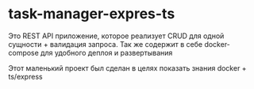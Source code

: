 # task-manager-expres-ts

Это REST API приложение, которое реализует CRUD для одной сущности + валидация запроса.
Так же содержит в себе docker-compose для удобного деплоя и развертывания

Этот маленький проект был сделан в целях показать знания docker + ts/express

